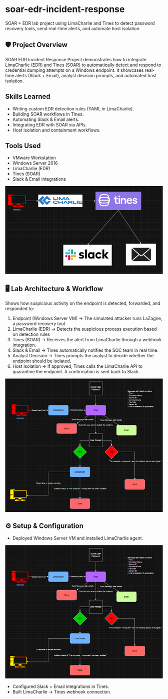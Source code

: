 # soar-edr-incident-response
SOAR + EDR lab project using LimaCharlie and Tines to detect password recovery tools, send real-time alerts, and automate host isolation.

## 🛡️ Project Overview
SOAR EDR Incident Response Project demonstrates how to integrate LimaCharlie (EDR) and Tines (SOAR) to automatically detect and respond to credential dumping attempts on a Windows endpoint. It showcases real-time alerts (Slack + Email), analyst decision prompts, and automated host isolation.

## Skills Learned
- Writing custom EDR detection rules (YAML in LimaCharlie).
- Building SOAR workflows in Tines.
- Automating Slack & Email alerts.
- Integrating EDR with SOAR via APIs.
- Host isolation and containment workflows.

## Tools Used
- VMware Workstation
- Windows Server 2016
- LimaCharlie (EDR)
- Tines (SOAR)
- Slack & Email integrations
  
![Lab Setup](screenshots/soar_edr_ir_arch.png)

## 🖥️ Lab Architecture & Workflow

Shows how suspicious activity on the endpoint is detected, forwarded, and responded to:

1. Endpoint (Windows Server VM) → The simulated attacker runs LaZagne, a password recovery tool.
2. LimaCharlie (EDR) → Detects the suspicious process execution based on detection rules
3. Tines (SOAR) → Receives the alert from LimaCharlie through a webhook integration.
4. Slack & Email → Tines automatically notifies the SOC team in real time.
5. Analyst Decision → Tines prompts the analyst to decide whether the endpoint should be isolated.
6. Host Isolation → If approved, Tines calls the LimaCharlie API to quarantine the endpoint. A confirmation is sent back to Slack.

![Workflow](screenshots/soar_edr_ir_workflow.png)
   
## ⚙️ Setup & Configuration

- Deployed Windows Server VM and installed LimaCharlie agent.

![Intallation Keys](screenshots/soar_edr_ir_workflow.png)
  
- Configured Slack + Email integrations in Tines.
- Built LimaCharlie → Tines webhook connection.

